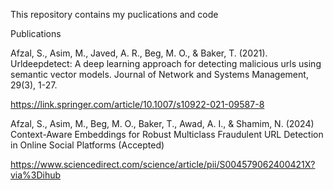 This repository contains my puclications and code

Publications

Afzal, S., Asim, M., Javed, A. R., Beg, M. O., & Baker, T. (2021). Urldeepdetect: A deep learning approach for detecting malicious urls using semantic vector models. Journal of Network and Systems Management, 29(3), 1-27.

https://link.springer.com/article/10.1007/s10922-021-09587-8

Afzal, S., Asim, M., Beg, M. O., Baker, T., Awad, A. I., & Shamim, N. (2024) Context-Aware Embeddings for Robust Multiclass Fraudulent URL Detection in Online Social Platforms (Accepted)

https://www.sciencedirect.com/science/article/pii/S004579062400421X?via%3Dihub

